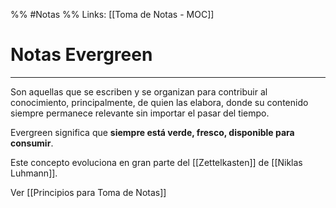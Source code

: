 %% #Notas %%
Links: [[Toma de Notas - MOC]]

# Notas Evergreen
---

Son aquellas que se escriben y se organizan para contribuir al conocimiento, principalmente, de quien las elabora, donde su contenido siempre permanece relevante sin importar el pasar del tiempo.

Evergreen significa que **siempre está verde, fresco, disponible para consumir**.

Este concepto evoluciona en gran parte del [[Zettelkasten]] de [[Niklas Luhmann]].

Ver [[Principios para Toma de Notas]]
